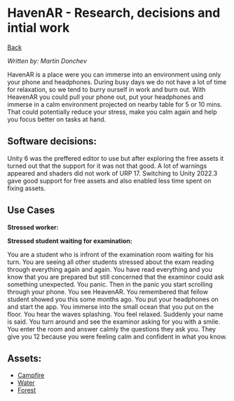 # HavenAR - Research, decisions and intial work

[Back](../README.md)

_Written by: Martin Donchev_

HavenAR is a place were you can immerse into an environment using only your phone and headphones. During busy days we do not have a lot of time for relaxation, so we tend to burry ourself in work and burn out. With HeavenAR you could pull your phone out, put your headphones and immerse in a calm environment projected on nearby table for 5 or 10 mins. That could potentially reduce your stress, make you calm again and help you focus better on tasks at hand. 

## Software decisions:

Unity 6 was the preffered editor to use but after exploring the free assets it turned out that the support for it was not that good. A lot of warnings appeared and shaders did not work of URP 17. Switching to Unity 2022.3 gave good support for free assets and also enabled less time spent on fixing assets.

## Use Cases
**Stressed worker:**

**Stressed student waiting for examination:**

You are a student who is infront of the examination room waiting for his turn. You are seeing all other students stressed about the exam reading through everything again and again. You have read everything and you know that you are prepared but still concerned that the examinor could ask something unexpected. You panic. Then in the panic you start scrolling through your phone. You see HeavenAR. You remembered that fellow student showed you this some months ago. You put your headphones on and start the app. You immerse into the small ocean that you put on the floor. You hear the waves splashing. You feel relaxed. Suddenly your name is said. You turn around and see the examinor asking for you with a smile. You enter the room and answer calmly the questions they ask you. They give you 12 because you were feeling calm and confident in what you know. 

## Assets:
- [Campfire](https://assetstore.unity.com/packages/3d/environments/campfires-torches-models-and-fx-242552)
- [Water](https://assetstore.unity.com/packages/3d/environments/waterworks-simple-water-ocean-river-system-for-urp-reflection-re-206909) 
- [Forest](https://assetstore.unity.com/packages/3d/vegetation/environment-pack-free-forest-sample-168396)